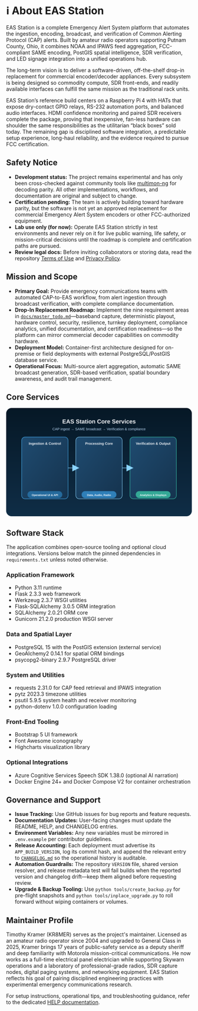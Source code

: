 # ℹ️ About EAS Station

EAS Station is a complete Emergency Alert System platform that automates the ingestion, encoding, broadcast, and verification of Common Alerting Protocol (CAP) alerts. Built by amateur radio operators supporting Putnam County, Ohio, it combines NOAA and IPAWS feed aggregation, FCC-compliant SAME encoding, PostGIS spatial intelligence, SDR verification, and LED signage integration into a unified operations hub.

The long-term vision is to deliver a software-driven, off-the-shelf drop-in replacement for commercial encoder/decoder appliances. Every subsystem is being designed so commodity compute, SDR front-ends, and readily available interfaces can fulfill the same mission as the traditional rack units.

EAS Station’s reference build centers on a Raspberry Pi 4 with HATs that expose dry-contact GPIO relays, RS-232 automation ports, and balanced audio interfaces. HDMI confidence monitoring and paired SDR receivers complete the package, proving that inexpensive, fan-less hardware can shoulder the same responsibilities as the utilitarian “black boxes” sold today. The remaining gap is disciplined software integration, a predictable setup experience, long-haul reliability, and the evidence required to pursue FCC certification.

## Safety Notice
- **Development status:** The project remains experimental and has only been cross-checked against community tools like [multimon-ng](https://github.com/EliasOenal/multimon-ng) for decoding parity. All other implementations, workflows, and documentation are original and subject to change.
- **Certification pending:** The team is actively building toward hardware parity, but the software is not yet an approved replacement for commercial Emergency Alert System encoders or other FCC-authorized equipment.
- **Lab use only (for now):** Operate EAS Station strictly in test environments and never rely on it for live public warning, life safety, or mission-critical decisions until the roadmap is complete and certification paths are pursued.
- **Review legal docs:** Before inviting collaborators or storing data, read the repository [Terms of Use](TERMS_OF_USE.md) and [Privacy Policy](PRIVACY_POLICY.md).

## Mission and Scope
- **Primary Goal:** Provide emergency communications teams with automated CAP-to-EAS workflow, from alert ingestion through broadcast verification, with complete compliance documentation.
- **Drop-In Replacement Roadmap:** Implement the nine requirement areas in [`docs/master_todo.md`](docs/master_todo.md)—baseband capture, deterministic playout, hardware control, security, resilience, turnkey deployment, compliance analytics, unified documentation, and certification readiness—so the platform can mirror commercial decoder capabilities on commodity hardware.
- **Deployment Model:** Container-first architecture designed for on-premise or field deployments with external PostgreSQL/PostGIS database service.
- **Operational Focus:** Multi-source alert aggregation, automatic SAME broadcast generation, SDR-based verification, spatial boundary awareness, and audit trail management.

## Core Services

![Diagram showing the ingestion and control services flowing into the processing core, which then feeds verification and output capabilities.](static/docs/core-services-overview.svg)

## Software Stack
The application combines open-source tooling and optional cloud integrations. Versions below match the pinned dependencies in `requirements.txt` unless noted otherwise.

### Application Framework
- Python 3.11 runtime
- Flask 2.3.3 web framework
- Werkzeug 2.3.7 WSGI utilities
- Flask-SQLAlchemy 3.0.5 ORM integration
- SQLAlchemy 2.0.21 ORM core
- Gunicorn 21.2.0 production WSGI server

### Data and Spatial Layer
- PostgreSQL 15 with the PostGIS extension (external service)
- GeoAlchemy2 0.14.1 for spatial ORM bindings
- psycopg2-binary 2.9.7 PostgreSQL driver

### System and Utilities
- requests 2.31.0 for CAP feed retrieval and IPAWS integration
- pytz 2023.3 timezone utilities
- psutil 5.9.5 system health and receiver monitoring
- python-dotenv 1.0.0 configuration loading

### Front-End Tooling
- Bootstrap 5 UI framework
- Font Awesome iconography
- Highcharts visualization library

### Optional Integrations
- Azure Cognitive Services Speech SDK 1.38.0 (optional AI narration)
- Docker Engine 24+ and Docker Compose V2 for container orchestration

## Governance and Support
- **Issue Tracking:** Use GitHub issues for bug reports and feature requests.
- **Documentation Updates:** User-facing changes must update the README, HELP, and CHANGELOG entries.
- **Environment Variables:** Any new variables must be mirrored in `.env.example` per contributor guidelines.
- **Release Accounting:** Each deployment must advertise its `APP_BUILD_VERSION`, log its commit hash, and append the relevant entry to [`CHANGELOG.md`](CHANGELOG.md) so the operational history is auditable.
- **Automation Guardrails:** The repository `VERSION` file, shared version resolver, and release metadata test will fail builds when the reported version and changelog drift—keep them aligned before requesting review.
- **Upgrade & Backup Tooling:** Use `python tools/create_backup.py` for pre-flight snapshots and `python tools/inplace_upgrade.py` to roll forward without wiping containers or volumes.

## Maintainer Profile
Timothy Kramer (KR8MER) serves as the project's maintainer. Licensed as an amateur radio operator since 2004 and upgraded to General Class in 2025, Kramer brings 17 years of public-safety service as a deputy sheriff and deep familiarity with Motorola mission-critical communications. He now works as a full-time electrical panel electrician while supporting Skywarn operations and a laboratory of professional-grade radios, SDR capture nodes, digital paging systems, and networking equipment. EAS Station reflects his goal of pairing disciplined engineering practices with experimental emergency communications research.

For setup instructions, operational tips, and troubleshooting guidance, refer to the dedicated [HELP documentation](HELP.md).
